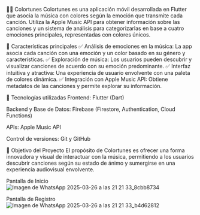 🎨🎵 Colortunes
Colortunes es una aplicación móvil desarrollada en Flutter que asocia la música con colores según la emoción que transmite cada canción. Utiliza la Apple Music API para obtener información sobre las canciones y un sistema de análisis para categorizarlas en base a cuatro emociones principales, representadas con colores únicos.

🚀 Características principales
✅ Análisis de emociones en la música: La app asocia cada canción con una emoción y un color basado en su género y características.
✅ Exploración de música: Los usuarios pueden descubrir y visualizar canciones de acuerdo con su emoción predominante.
✅ Interfaz intuitiva y atractiva: Una experiencia de usuario envolvente con una paleta de colores dinámica.
✅ Integración con Apple Music API: Obtiene metadatos de las canciones y permite explorar su información.

🔧 Tecnologías utilizadas
Frontend: Flutter (Dart)

Backend y Base de Datos: Firebase (Firestore, Authentication, Cloud Functions)

APIs: Apple Music API

Control de versiones: Git y GitHub

📌 Objetivo del Proyecto
El propósito de Colortunes es ofrecer una forma innovadora y visual de interactuar con la música, permitiendo a los usuarios descubrir canciones según su estado de ánimo y sumergirse en una experiencia audiovisual envolvente.

Pantalla de Inicio 
![Imagen de WhatsApp 2025-03-26 a las 21 21 33_8cbb8734](https://github.com/user-attachments/assets/7cd3c544-a961-4e6a-b366-8835afc2e9ae)

Pantalla de Registro 
![Imagen de WhatsApp 2025-03-26 a las 21 21 33_b4d62812](https://github.com/user-attachments/assets/824c0ff0-5ec5-4393-a1f0-615b4fa50e20)
